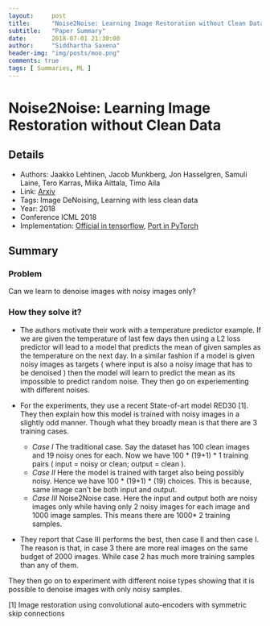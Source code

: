```yaml
---
layout:     post
title:      "Noise2Noise: Learning Image Restoration without Clean Data"
subtitle:   "Paper Summary"
date:       2018-07-01 21:30:00
author:     "Siddhartha Saxena"
header-img: "img/posts/moo.png"
comments: true
tags: [ Summaries, ML ]
--- 
```


# Noise2Noise: Learning Image Restoration without Clean Data

## Details

* Authors: Jaakko Lehtinen, Jacob Munkberg, Jon Hasselgren, Samuli Laine, Tero Karras, Miika Aittala, Timo Aila
* Link: [Arxiv](https://arxiv.org/pdf/1801.07829.pdf)
* Tags: Image DeNoising, Learning with less clean data
* Year: 2018
* Conference ICML 2018
* Implementation: [Official in tensorflow](https://github.com/NVlabs/noise2noise), [Port in PyTorch](https://github.com/joeylitalien/noise2noise-pytorch)

## Summary

### Problem
Can we learn to denoise images with noisy images only?

### How they solve it?

* The authors motivate their work with a temperature predictor example. If we are given the temperature of last few days then using a L2 loss predictor will lead to a model that predicts the mean of given samples as the temperature on the next day. In a similar fashion if a model is given noisy images as targets ( where input is also a noisy image that has to be denoised ) then the model will learn to predict the mean as its impossible to predict random noise. They then go on experiementing with different noises.

* For the experiments, they use a recent State-of-art model RED30 [1]. They then explain how this model is trained with noisy images in a slightly odd manner. Though what they broadly mean is that there are 3 training cases. 
    * *Case I* The traditional case. Say the dataset has 100 clean images and 19 noisy ones for each. Now we have 100 * (19+1) * 1 training pairs ( input = noisy or clean; output = clean ).
    * *Case II* Here the model is trained with target also being possibly noisy. Hence we have 100 * (19+1) * (19) choices. This is because, same image can't be both input and output. 
    * *Case III* Noise2Noise case. Here the input and output both are noisy images only while having only 2 noisy images for each image and 1000 image samples. This means there are 1000* 2 training samples.

* They report that Case III performs the best, then case II and then case I. The reason is that, in case 3 there are more real images on the same budget of 2000 images. While case 2 has much more training samples than any of them. 

They then go on to experiment with different noise types showing that it is possible to denoise images with only noisy samples. 


[1] Image restoration using convolutional auto-encoders with symmetric skip connections
